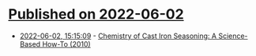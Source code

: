 # [Published on 2022-06-02](index.md)

* [2022-06-02, 15:15:09](https://news.ycombinator.com/item?id=31595899) - [Chemistry of Cast Iron Seasoning: A Science-Based How-To (2010)](https://sherylcanter.com/wordpress/2010/01/a-science-based-technique-for-seasoning-cast-iron/)
